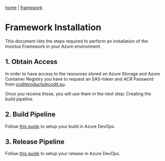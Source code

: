[home](../../README.md) | [framework](../framework.md)

# Framework Installation

This document lists the steps required to perform an installation of the Invictus Framework in your Azure environment.

## 1. Obtain Access

In order to have access to the resources stored on Azure Storage and Azure Container Registry you have to request an SAS-token and ACR Password from [coditproducts@codit.eu](mailto:coditproducts@codit.eu).

Once you receive these, you will use them in the next step: Creating the build pipeline.

## 2. Build Pipeline

Follow [this guide](framework-buildpipeline.md) to setup your build in Azure DevOps.

## 3. Release Pipeline

Follow [this guide](framework-releasepipeline.md) to setup your release in Azure DevOps.
